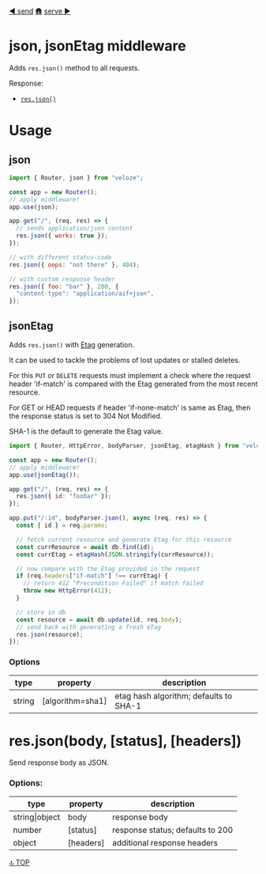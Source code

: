 [◀︎ send](../middleware/send.md)
[🛖](../index.md)
[serve ▶](../middleware/serve.md)

# json, jsonEtag middleware

Adds `res.json()` method to all requests.

Response:

- [`res.json()`](#res-json)

# Usage

## json

```js
import { Router, json } from "veloze";

const app = new Router();
// apply middleware!
app.use(json);

app.get("/", (req, res) => {
  // sends application/json content
  res.json({ works: true });
});
```

```js
// with different status-code
res.json({ oops: "not there" }, 404);

// with custom response header
res.json({ foo: "bar" }, 200, {
  "content-type": "application/aif+json",
});
```

## jsonEtag

Adds `res.json()` with [Etag](https://developer.mozilla.org/en-US/docs/Web/HTTP/Headers/ETag) generation.

It can be used to tackle the problems of lost updates or stalled deletes.

For this `PUT` or `DELETE` requests must implement a check where the request
header 'if-match' is compared with the Etag generated from the most recent
resource.

For GET or HEAD requests if header 'if-none-match' is same as Etag, then the
response status is set to 304 Not Modified.

SHA-1 is the default to generate the Etag value.

```js
import { Router, HttpError, bodyParser, jsonEtag, etagHash } from "veloze";

const app = new Router();
// apply middleware!
app.use(jsonEtag());

app.get("/", (req, res) => {
  res.json({ id: "foobar" });
});

app.put("/:id", bodyParser.json(), async (req, res) => {
  const { id } = req.params;

  // fetch current resource and generate Etag for this resource
  const currResource = await db.find(id);
  const currEtag = etagHash(JSON.stringify(currResource));

  // now compare with the Etag provided in the request
  if (req.headers["if-match"] !== currEtag) {
    // return 412 "Precondition Failed" if match failed
    throw new HttpError(412);
  }

  // store in db
  const resource = await db.update(id, req.body);
  // send back with generating a fresh eTag
  res.json(resource);
});
```

### Options

| type   | property          | description                            |
| ------ | ----------------- | -------------------------------------- |
| string | \[algorithm=sha1] | etag hash algorithm; defaults to SHA-1 |

<a id="res-json"></a>

# res.json(body, \[status], \[headers])

Send response body as JSON.

### Options:

| type           | property   | description                      |
| -------------- | ---------- | -------------------------------- |
| string\|object | body       | response body                    |
| number         | \[status]  | response status; defaults to 200 |
| object         | \[headers] | additional response headers      |

[🔝 TOP](#top)
